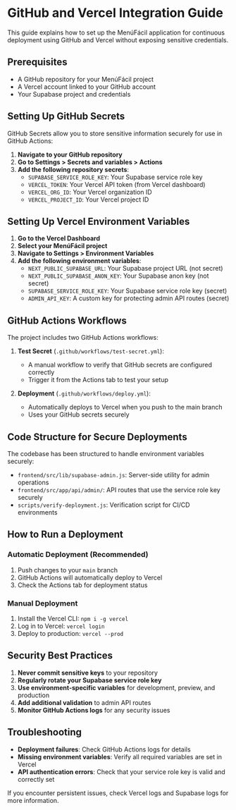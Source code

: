 # GitHub and Vercel Integration Guide

This guide explains how to set up the MenúFácil application for continuous deployment using GitHub and Vercel without exposing sensitive credentials.

## Prerequisites

- A GitHub repository for your MenúFácil project
- A Vercel account linked to your GitHub account
- Your Supabase project and credentials

## Setting Up GitHub Secrets

GitHub Secrets allow you to store sensitive information securely for use in GitHub Actions:

1. **Navigate to your GitHub repository**
2. **Go to Settings > Secrets and variables > Actions**
3. **Add the following repository secrets**:
   - `SUPABASE_SERVICE_ROLE_KEY`: Your Supabase service role key
   - `VERCEL_TOKEN`: Your Vercel API token (from Vercel dashboard)
   - `VERCEL_ORG_ID`: Your Vercel organization ID
   - `VERCEL_PROJECT_ID`: Your Vercel project ID

## Setting Up Vercel Environment Variables

1. **Go to the Vercel Dashboard**
2. **Select your MenúFácil project**
3. **Navigate to Settings > Environment Variables**
4. **Add the following environment variables**:
   - `NEXT_PUBLIC_SUPABASE_URL`: Your Supabase project URL (not secret)
   - `NEXT_PUBLIC_SUPABASE_ANON_KEY`: Your Supabase anon key (not secret)
   - `SUPABASE_SERVICE_ROLE_KEY`: Your Supabase service role key (secret)
   - `ADMIN_API_KEY`: A custom key for protecting admin API routes (secret)

## GitHub Actions Workflows

The project includes two GitHub Actions workflows:

1. **Test Secret** (`.github/workflows/test-secret.yml`):
   - A manual workflow to verify that GitHub secrets are configured correctly
   - Trigger it from the Actions tab to test your setup

2. **Deployment** (`.github/workflows/deploy.yml`):
   - Automatically deploys to Vercel when you push to the main branch
   - Uses your GitHub secrets securely

## Code Structure for Secure Deployments

The codebase has been structured to handle environment variables securely:

- `frontend/src/lib/supabase-admin.js`: Server-side utility for admin operations
- `frontend/src/app/api/admin/`: API routes that use the service role key securely
- `scripts/verify-deployment.js`: Verification script for CI/CD environments

## How to Run a Deployment

### Automatic Deployment (Recommended)

1. Push changes to your `main` branch
2. GitHub Actions will automatically deploy to Vercel
3. Check the Actions tab for deployment status

### Manual Deployment

1. Install the Vercel CLI: `npm i -g vercel`
2. Log in to Vercel: `vercel login`
3. Deploy to production: `vercel --prod`

## Security Best Practices

1. **Never commit sensitive keys** to your repository
2. **Regularly rotate your Supabase service role key**
3. **Use environment-specific variables** for development, preview, and production
4. **Add additional validation** to admin API routes
5. **Monitor GitHub Actions logs** for any security issues

## Troubleshooting

- **Deployment failures**: Check GitHub Actions logs for details
- **Missing environment variables**: Verify all required variables are set in Vercel
- **API authentication errors**: Check that your service role key is valid and correctly set

If you encounter persistent issues, check Vercel logs and Supabase logs for more information. 
